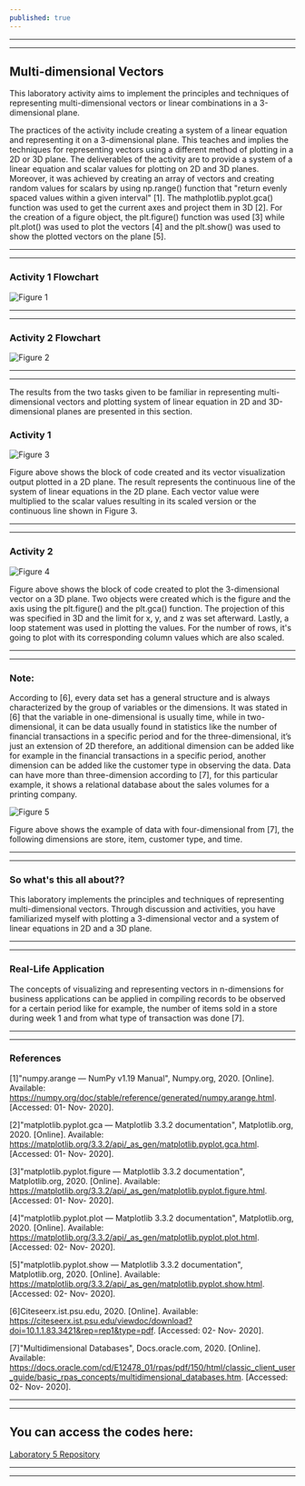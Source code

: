 ```yaml
---
published: true
---
```

---
***

## Multi-dimensional Vectors

This laboratory activity aims to implement the principles and techniques of representing multi-dimensional vectors or linear combinations in a 3-dimensional plane.

The practices of the activity include creating a system of a linear equation and representing it on a 3-dimensional plane. This teaches and implies the techniques for representing vectors using a different method of plotting in a 2D or 3D plane. The deliverables of the activity are to provide a system of a linear equation and scalar values for plotting on 2D and 3D planes. Moreover, it was achieved by creating an array of vectors and creating random values for scalars by using np.range() function that "return evenly spaced values within a given interval" [1]. The mathplotlib.pyplot.gca() function was used to get the current axes and project them in 3D [2]. For the creation of a figure object, the plt.figure() function was used [3] while plt.plot() was used to plot the vectors [4] and the plt.show() was used to show the plotted vectors on the plane [5].

---
***

### Activity 1 Flowchart

![Figure 1]({{site.baseurl}}/images/LAB5.1.jpg)

---
***

### Activity 2 Flowchart

![Figure 2]({{site.baseurl}}/images/LAB5.2.jpg)

---
***

The results from the two tasks given to be familiar in representing multi-dimensional vectors and plotting system of linear equation in 2D and 3D-dimensional planes are presented in this section.

### Activity 1

![Figure 3]({{site.baseurl}}/images/LAB5.3.jpg)

Figure above shows the block of code created and its vector visualization output plotted in a 2D plane. The result represents the continuous line of the system of linear equations in the 2D plane. Each vector value were multiplied to the scalar values resulting in its scaled version or the continuous line shown in Figure 3.

---
***

### Activity 2

![Figure 4]({{site.baseurl}}/images/LAB5.4.jpg)

Figure above shows the block of code created to plot the 3-dimensional vector on a 3D plane. Two objects were created which is the figure and the axis using the plt.figure() and the plt.gca() function. The projection of this was specified in 3D and the limit for x, y, and z was set afterward. Lastly, a loop statement was used in plotting the values. For the number of rows, it's going to plot with its corresponding column values which are also scaled.

---
***

### Note:

According to [6], every data set has a general structure and is always characterized by the group of variables or the dimensions. It was stated in [6] that the variable in one-dimensional is usually time, while in two-dimensional, it can be data usually found in statistics like the number of financial transactions in a specific period and for the three-dimensional, it’s just an extension of 2D therefore, an additional dimension can be added like for example in the financial transactions in a specific period, another dimension can be added like the customer type in observing the data.
Data can have more than three-dimension according to [7], for this particular example, it shows a relational database about the sales volumes for a printing company.
 
![Figure 5]({{site.baseurl}}/images/LAB5.5.jpg)

Figure above shows the example of data with four-dimensional from [7], the following dimensions are store, item, customer type, and time.

---
***

### So what's this all about??

This laboratory implements the principles and techniques of representing multi-dimensional vectors. Through discussion and activities, you have familiarized myself with plotting a 3-dimensional vector and a system of linear equations in 2D and a 3D plane. 

---
***

### Real-Life Application

The concepts of visualizing and representing vectors in n-dimensions for business applications can be applied in compiling records to be observed for a certain period like for example, the number of items sold in a store during week 1 and from what type of transaction was done [7].

---
***

### References
[1]"numpy.arange — NumPy v1.19 Manual", Numpy.org, 2020. [Online]. Available: https://numpy.org/doc/stable/reference/generated/numpy.arange.html. [Accessed: 01- Nov- 2020].

[2]"matplotlib.pyplot.gca — Matplotlib 3.3.2 documentation", Matplotlib.org, 2020. [Online]. Available: https://matplotlib.org/3.3.2/api/_as_gen/matplotlib.pyplot.gca.html. [Accessed: 01- Nov- 2020].

[3]"matplotlib.pyplot.figure — Matplotlib 3.3.2 documentation", Matplotlib.org, 2020. [Online]. Available: https://matplotlib.org/3.3.2/api/_as_gen/matplotlib.pyplot.figure.html. [Accessed: 01- Nov- 2020].

[4]"matplotlib.pyplot.plot — Matplotlib 3.3.2 documentation", Matplotlib.org, 2020. [Online]. Available: https://matplotlib.org/3.3.2/api/_as_gen/matplotlib.pyplot.plot.html. [Accessed: 02- Nov- 2020].

[5]"matplotlib.pyplot.show — Matplotlib 3.3.2 documentation", Matplotlib.org, 2020. [Online]. Available: https://matplotlib.org/3.3.2/api/_as_gen/matplotlib.pyplot.show.html. [Accessed: 02- Nov- 2020].

[6]Citeseerx.ist.psu.edu, 2020. [Online]. Available: https://citeseerx.ist.psu.edu/viewdoc/download?doi=10.1.1.83.3421&rep=rep1&type=pdf. [Accessed: 02- Nov- 2020].

[7]"Multidimensional Databases", Docs.oracle.com, 2020. [Online]. Available: https://docs.oracle.com/cd/E12478_01/rpas/pdf/150/html/classic_client_user_guide/basic_rpas_concepts/multidimensional_databases.htm. [Accessed: 02- Nov- 2020].

---
***

## You can access the codes here:

[Laboratory 5 Repository](https://github.com/RovilSurioJr/Laboratory-5)

---
***
